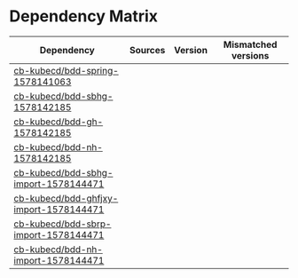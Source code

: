 # Dependency Matrix

Dependency | Sources | Version | Mismatched versions
---------- | ------- | ------- | -------------------
[cb-kubecd/bdd-spring-1578141063](https://github.com/cb-kubecd/bdd-spring-1578141063.git) |  | []() | 
[cb-kubecd/bdd-sbhg-1578142185](https://github.com/cb-kubecd/bdd-sbhg-1578142185.git) |  | []() | 
[cb-kubecd/bdd-gh-1578142185](https://github.com/cb-kubecd/bdd-gh-1578142185.git) |  | []() | 
[cb-kubecd/bdd-nh-1578142185](https://github.com/cb-kubecd/bdd-nh-1578142185.git) |  | []() | 
[cb-kubecd/bdd-sbhg-import-1578144471](https://github.com/cb-kubecd/bdd-sbhg-import-1578144471.git) |  | []() | 
[cb-kubecd/bdd-ghfjxy-import-1578144471](https://github.com/cb-kubecd/bdd-ghfjxy-import-1578144471.git) |  | []() | 
[cb-kubecd/bdd-sbrp-import-1578144471](https://github.com/cb-kubecd/bdd-sbrp-import-1578144471.git) |  | []() | 
[cb-kubecd/bdd-nh-import-1578144471](https://github.com/cb-kubecd/bdd-nh-import-1578144471.git) |  | []() | 
